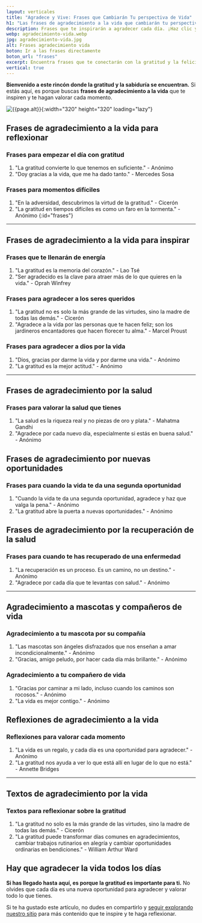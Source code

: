 ```yaml
---
layout: verticales
title: "Agradece y Vive: Frases que Cambiarán Tu perspectiva de Vida"
h1: "Las frases de agradecimiento a la vida que cambiarán tu perspectiva"
description: Frases que te inspirarán a agradecer cada día. ¡Haz clic y empieza a vivir con más gratitud ahora!
webp: agradecimiento-vida.webp
jpg: agradecimiento-vida.jpg
alt: Frases agradecimiento vida
boton: Ir a las frases directamente
boton_url: "frases"
excerpt: Encuentra frases que te conectarán con la gratitud y la felicidad. ¿Buscas inspiración? Encuentra frases de agradecimiento que te harán valorar la vida.
vertical: true
---
```

**Bienvenido a este rincón donde la gratitud y la sabiduría se encuentran.** Si estás aquí, es porque buscas **frases de agradecimiento a la vida** que te inspiren y te hagan valorar cada momento.

![{{page.alt}}]({{site.baseurl}}/img/{{page.webp}} "{{page.alt}}"){:width="320" height="320" loading="lazy"}

## Frases de agradecimiento a la vida para reflexionar

### Frases para empezar el día con gratitud

1. "La gratitud convierte lo que tenemos en suficiente." - Anónimo
2. "Doy gracias a la vida, que me ha dado tanto." - Mercedes Sosa

### Frases para momentos difíciles

1. "En la adversidad, descubrimos la virtud de la gratitud." - Cicerón
2. "La gratitud en tiempos difíciles es como un faro en la tormenta." - Anónimo
{:id="frases"}

----

## Frases de agradecimiento a la vida para inspirar

### Frases que te llenarán de energía

1. "La gratitud es la memoria del corazón." - Lao Tsé
2. "Ser agradecido es la clave para atraer más de lo que quieres en la vida." - Oprah Winfrey

### Frases para agradecer a los seres queridos

1. "La gratitud no es solo la más grande de las virtudes, sino la madre de todas las demás." - Cicerón
2. "Agradece a la vida por las personas que te hacen feliz; son los jardineros encantadores que hacen florecer tu alma." - Marcel Proust

### Frases para agradecer a dios por la vida

1. "Dios, gracias por darme la vida y por darme una vida." - Anónimo
2. "La gratitud es la mejor actitud." - Anónimo

----

## Frases de agradecimiento por la salud

### Frases para valorar la salud que tienes

1. "La salud es la riqueza real y no piezas de oro y plata." - Mahatma Gandhi
2. "Agradece por cada nuevo día, especialmente si estás en buena salud." - Anónimo

## Frases de agradecimiento por nuevas oportunidades

### Frases para cuando la vida te da una segunda oportunidad

1. "Cuando la vida te da una segunda oportunidad, agradece y haz que valga la pena." - Anónimo
2. "La gratitud abre la puerta a nuevas oportunidades." - Anónimo

## Frases de agradecimiento por la recuperación de la salud

### Frases para cuando te has recuperado de una enfermedad

1. "La recuperación es un proceso. Es un camino, no un destino." - Anónimo
2. "Agradece por cada día que te levantas con salud." - Anónimo

----

## Agradecimiento a mascotas y compañeros de vida

### Agradecimiento a tu mascota por su compañía

1. "Las mascotas son ángeles disfrazados que nos enseñan a amar incondicionalmente." - Anónimo
2. "Gracias, amigo peludo, por hacer cada día más brillante." - Anónimo

### Agradecimiento a tu compañero de vida

1. "Gracias por caminar a mi lado, incluso cuando los caminos son rocosos." - Anónimo
2. "La vida es mejor contigo." - Anónimo

## Reflexiones de agradecimiento a la vida

### Reflexiones para valorar cada momento

1. "La vida es un regalo, y cada día es una oportunidad para agradecer." - Anónimo
2. "La gratitud nos ayuda a ver lo que está allí en lugar de lo que no está." - Annette Bridges

----

## Textos de agradecimiento por la vida

### Textos para reflexionar sobre la gratitud

1. "La gratitud no solo es la más grande de las virtudes, sino la madre de todas las demás." - Cicerón
2. "La gratitud puede transformar días comunes en agradecimientos, cambiar trabajos rutinarios en alegría y cambiar oportunidades ordinarias en bendiciones." - William Arthur Ward

## Hay que agradecer la vida todos los días

**Si has llegado hasta aquí, es porque la gratitud es importante para ti.** No olvides que cada día es una nueva oportunidad para agradecer y valorar todo lo que tienes.

Si te ha gustado este artículo, no dudes en compartirlo y [seguir explorando nuestro sitio](/) para más contenido que te inspire y te haga reflexionar.
